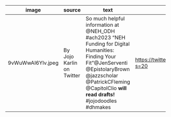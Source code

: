 | image  |source   |text   |link   |date   |
|---|---|---|---|---|
| 9vWuWwAI6Ylv.jpeg|By Jojo Karlin on Twitter | So much helpful information at @NEH_ODH #ach2023 “NEH Funding for Digital Humanities: Finding Your Fit”@JenServenti @EpistolaryBrown @jazzscholar @PatrickCFleming @CapitolClio **will read drafts!** #jojodoodles #dhmakes  | https://twitter.com/jojokarlin/status/1674773631535136768?s=20  | 2023-06-30  |
